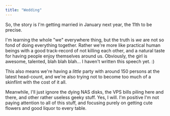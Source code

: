 ```yaml
---
title: "Wedding"
---
```


So, the story is I'm getting married in January next year, the 11th to be
precise.

I'm learning the whole "we" everywhere thing, but the truth is _we_ are not so
fond of doing everything together. Rather we're more like practical human
beings with a good track-record of not killing each other, and a natural taste
for having people enjoy themselves around us. Obviously, the girl is awesome,
talented, blah blah blah... I haven't written this speech yet. :)

This also means we're having a _little_ party with around 150 persons at the
latest head-count, and we're also trying not to become too much of a skinflint
with the cost of it all.

Meanwhile, I'll just ignore the dying NAS disks, the VPS bills piling here and
there, and other rather useless geeky stuff. Yes, I will. I'm positive I'm not
paying attention to all of this stuff, and focusing purely on getting cute
flowers and good liquor to every table.

